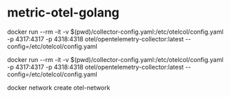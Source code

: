 # metric-otel-golang


docker run --rm -it -v $(pwd)/collector-config.yaml:/etc/otelcol/config.yaml -p 4317:4317 -p 4318:4318 otel/opentelemetry-collector:latest --config=/etc/otelcol/config.yaml


docker run --rm -it -v $(pwd)/collector-config.yaml:/etc/otelcol/config.yaml -p 4317:4317 -p 4318:4318 otel/opentelemetry-collector:latest --config=/etc/otelcol/config.yaml


docker network create otel-network
